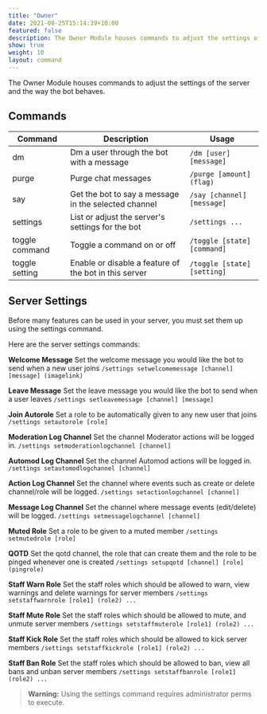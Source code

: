 ```yaml
---
title: "Owner"
date: 2021-08-25T15:14:39+10:00
featured: false
description: The Owner Module houses commands to adjust the settings of the server and the way the bot behaves.
show: true
weight: 10
layout: command
---
```


The Owner Module houses commands to adjust the settings of the server and the way the bot behaves.


## Commands

| Command              | Description                                                   | Usage                                  |
| -------------------- | ------------------------------------------------------------- | -------------------------------------- |
| dm                   | Dm a user through the bot with a message                      | `/dm [user] [message]`                 |
| purge                | Purge chat messages                                           | `/purge [amount] (flag)`               |
| say                  | Get the bot to say a message in the selected channel          | `/say [channel] [message]`             |
| settings             | List or adjust the server's settings for the bot              | `/settings ...`                        |
| toggle command       | Toggle a command on or off                                    | `/toggle [state] [command]`            |
| toggle setting       | Enable or disable a feature of the bot in this server         | `/toggle [state] [setting]`            |


## Server Settings

Before many features can be used in your server, you must set them up using the settings command.

Here are the server settings commands:

**Welcome Message**
Set the welcome message you would like the bot to send when a new user joins
`/settings setwelcomemessage [channel] [message] (imagelink)`

**Leave Message**
Set the leave message you would like the bot to send when a user leaves
`/settings setleavemessage [channel] [message]`

**Join Autorole**
Set a role to be automatically given to any new user that joins
`/settings setautorole [role]`

**Moderation Log Channel**
Set the channel Moderator actions will be logged in.
`/settings setmoderationlogchannel [channel]`

**Automod Log Channel**
Set the channel Automod actions will be logged in.
`/settings setautomodlogchannel [channel]`

**Action Log Channel**
Set the channel where events such as create or delete channel/role will be logged.
`/settings setactionlogchannel [channel]`

**Message Log Channel**
Set the channel where message events (edit/delete) will be logged.
`/settings setmessagelogchannel [channel]`

**Muted Role**
Set a role to be given to a muted member
`/settings setmutedrole [role]`

**QOTD**
Set the qotd channel, the role that can create them and the role to be pinged whenever one is created
`/settings setupqotd [channel] [role] (pingrole)`

**Staff Warn Role**
Set the staff roles which should be allowed to warn, view warnings and delete warnings for server members
`/settings setstaffwarnrole [role1] (role2) ...`

**Staff Mute Role**
Set the staff roles which should be allowed to mute, and unmute server members
`/settings setstaffmuterole [role1] (role2) ...`

**Staff Kick Role**
Set the staff roles which should be allowed to kick server members
`/settings setstaffkickrole [role1] (role2) ...`

**Staff Ban Role**
Set the staff roles which should be allowed to ban, view all bans and unban server members
`/settings setstaffbanrole [role1] (role2) ...`

> **Warning:** Using the settings command requires administrator perms to execute.
